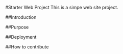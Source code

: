 #Starter Web Project
This is a simpe web site project.

##Introduction

##Purpose

##Deployment

##How to contribute
